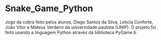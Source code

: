 # Snake_Game_Python
Jogo da cobra feito pelos alunos, Diego Santos da Silva, Leticia Conforte, João Vitor e Mateus Verdeiro da universidade paulista (UNIP). O projeto foi feito usando a linguagem Python através da biblioteca PyGame b
